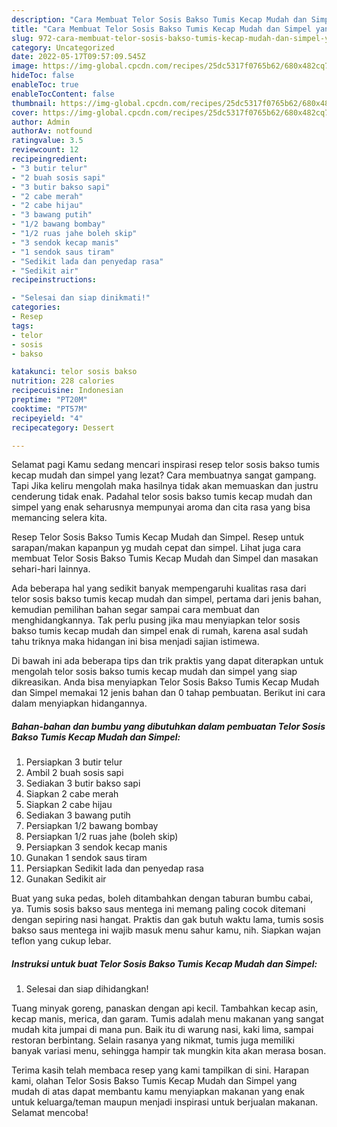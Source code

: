 ```yaml
---
description: "Cara Membuat Telor Sosis Bakso Tumis Kecap Mudah dan Simpel yang Bikin Ngiler, Buat Buka Puasa Lezat Sekali"
title: "Cara Membuat Telor Sosis Bakso Tumis Kecap Mudah dan Simpel yang Bikin Ngiler, Buat Buka Puasa Lezat Sekali"
slug: 972-cara-membuat-telor-sosis-bakso-tumis-kecap-mudah-dan-simpel-yang-bikin-ngiler-buat-buka-puasa-lezat-sekali
category: Uncategorized
date: 2022-05-17T09:57:09.545Z
image: https://img-global.cpcdn.com/recipes/25dc5317f0765b62/680x482cq70/telor-sosis-bakso-tumis-kecap-mudah-dan-simpel-foto-resep-utama.jpg
hideToc: false
enableToc: true
enableTocContent: false
thumbnail: https://img-global.cpcdn.com/recipes/25dc5317f0765b62/680x482cq70/telor-sosis-bakso-tumis-kecap-mudah-dan-simpel-foto-resep-utama.jpg
cover: https://img-global.cpcdn.com/recipes/25dc5317f0765b62/680x482cq70/telor-sosis-bakso-tumis-kecap-mudah-dan-simpel-foto-resep-utama.jpg
author: Admin
authorAv: notfound
ratingvalue: 3.5
reviewcount: 12
recipeingredient:
- "3 butir telur"
- "2 buah sosis sapi"
- "3 butir bakso sapi"
- "2 cabe merah"
- "2 cabe hijau"
- "3 bawang putih"
- "1/2 bawang bombay"
- "1/2 ruas jahe boleh skip"
- "3 sendok kecap manis"
- "1 sendok saus tiram"
- "Sedikit lada dan penyedap rasa"
- "Sedikit air"
recipeinstructions:

- "Selesai dan siap dinikmati!"
categories:
- Resep
tags:
- telor
- sosis
- bakso

katakunci: telor sosis bakso 
nutrition: 228 calories
recipecuisine: Indonesian
preptime: "PT20M"
cooktime: "PT57M"
recipeyield: "4"
recipecategory: Dessert

---
```



Selamat pagi Kamu sedang mencari inspirasi resep telor sosis bakso tumis kecap mudah dan simpel yang lezat? Cara membuatnya sangat gampang. Tapi Jika keliru mengolah maka hasilnya tidak akan memuaskan dan justru cenderung tidak enak. Padahal telor sosis bakso tumis kecap mudah dan simpel yang enak seharusnya mempunyai aroma dan cita rasa yang bisa memancing selera kita.


Resep Telor Sosis Bakso Tumis Kecap Mudah dan Simpel. Resep untuk sarapan/makan kapanpun yg mudah cepat dan simpel. Lihat juga cara membuat Telor Sosis Bakso Tumis Kecap Mudah dan Simpel dan masakan sehari-hari lainnya.

Ada beberapa hal yang sedikit banyak mempengaruhi kualitas rasa dari telor sosis bakso tumis kecap mudah dan simpel, pertama dari jenis bahan, kemudian pemilihan bahan segar sampai cara membuat dan menghidangkannya. Tak perlu pusing jika mau menyiapkan telor sosis bakso tumis kecap mudah dan simpel enak di rumah, karena asal sudah tahu triknya maka hidangan ini bisa menjadi sajian istimewa.


Di bawah ini ada beberapa tips dan trik praktis yang dapat diterapkan untuk mengolah telor sosis bakso tumis kecap mudah dan simpel yang siap dikreasikan. Anda bisa menyiapkan Telor Sosis Bakso Tumis Kecap Mudah dan Simpel memakai 12 jenis bahan dan 0 tahap pembuatan. Berikut ini cara dalam menyiapkan hidangannya.

<!--inarticleads1-->

##### Bahan-bahan dan bumbu yang dibutuhkan dalam pembuatan Telor Sosis Bakso Tumis Kecap Mudah dan Simpel:

1. Persiapkan 3 butir telur
1. Ambil 2 buah sosis sapi
1. Sediakan 3 butir bakso sapi
1. Siapkan 2 cabe merah
1. Siapkan 2 cabe hijau
1. Sediakan 3 bawang putih
1. Persiapkan 1/2 bawang bombay
1. Persiapkan 1/2 ruas jahe (boleh skip)
1. Persiapkan 3 sendok kecap manis
1. Gunakan 1 sendok saus tiram
1. Persiapkan Sedikit lada dan penyedap rasa
1. Gunakan Sedikit air


Buat yang suka pedas, boleh ditambahkan dengan taburan bumbu cabai, ya. Tumis sosis bakso saus mentega ini memang paling cocok ditemani dengan sepiring nasi hangat. Praktis dan gak butuh waktu lama, tumis sosis bakso saus mentega ini wajib masuk menu sahur kamu, nih. Siapkan wajan teflon yang cukup lebar. 

<!--inarticleads2-->

##### Instruksi untuk buat Telor Sosis Bakso Tumis Kecap Mudah dan Simpel:


1. Selesai dan siap dihidangkan!

Tuang minyak goreng, panaskan dengan api kecil. Tambahkan kecap asin, kecap manis, merica, dan garam. Tumis adalah menu makanan yang sangat mudah kita jumpai di mana pun. Baik itu di warung nasi, kaki lima, sampai restoran berbintang. Selain rasanya yang nikmat, tumis juga memiliki banyak variasi menu, sehingga hampir tak mungkin kita akan merasa bosan. 

Terima kasih telah membaca resep yang kami tampilkan di sini. Harapan kami, olahan Telor Sosis Bakso Tumis Kecap Mudah dan Simpel yang mudah di atas dapat membantu kamu menyiapkan makanan yang enak untuk keluarga/teman maupun menjadi inspirasi untuk berjualan makanan. Selamat mencoba!
